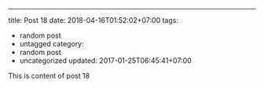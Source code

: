 ---
title: Post 18
date: 2018-04-16T01:52:02+07:00
tags:
  - random post
  - untagged
category:
  - random post
  - uncategorized
updated: 2017-01-25T06:45:41+07:00

This is content of post 18